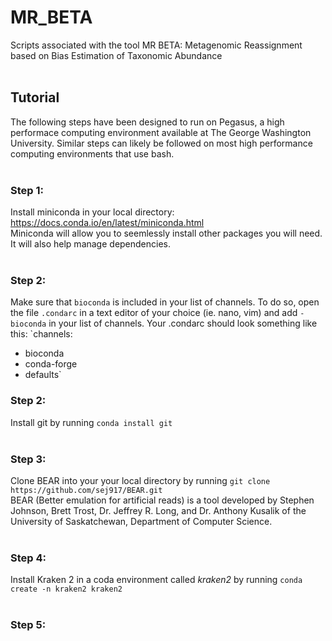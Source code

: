 # MR_BETA
Scripts associated with the tool MR BETA: Metagenomic Reassignment based on Bias Estimation of Taxonomic Abundance
</br> </br>
## Tutorial </br>
The following steps have been designed to run on Pegasus, a high performace computing environment available at The George Washington University. Similar steps can likely be followed on most high performance computing environments that use bash. </br> </br>
### Step 1: </br>
Install miniconda in your local directory: https://docs.conda.io/en/latest/miniconda.html </br>
Miniconda will allow you to seemlessly install other packages you will need. It will also help manage dependencies. </br> </br>
### Step 2: </br>
Make sure that `bioconda` is included in your list of channels. To do so, open the file `.condarc` in a text editor of your choice (ie. nano, vim) and add `- bioconda` in your list of channels. Your .condarc should look something like this:
`channels:
  - bioconda
  - conda-forge
  - defaults`
### Step 2: <br>
Install git by running `conda install git` </br> </br>

### Step 3: </br>
Clone BEAR into your your local directory by running `git clone https://github.com/sej917/BEAR.git` </br>
BEAR (Better emulation for artificial reads) is a tool developed by Stephen Johnson, Brett Trost, Dr. Jeffrey R. Long, and Dr. Anthony Kusalik of the University of Saskatchewan, Department of Computer Science. </br> </br>

### Step 4: </br>
Install Kraken 2 in a coda environment called *kraken2* by running `conda create -n kraken2 kraken2` </br> </br>

### Step 5:
